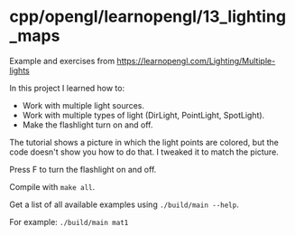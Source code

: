 # cpp/opengl/learnopengl/13_lighting_maps

Example and exercises from https://learnopengl.com/Lighting/Multiple-lights

In this project I learned how to:
- Work with multiple light sources.
- Work with multiple types of light (DirLight, PointLight, SpotLight).
- Make the flashlight turn on and off.

The tutorial shows a picture in which the light points are colored, but the
code doesn't show you how to do that. I tweaked it to match the picture.

Press F to turn the flashlight on and off.

Compile with `make all`.

Get a list of all available examples using `./build/main --help`.

For example: `./build/main mat1`
